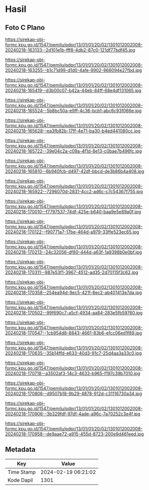 # Hasil

## Foto C Plano

https://sirekap-obj-formc.kpu.go.id/1547/pemilu/pdpr/13/01/01/20/02/1301012002008-20240218-163133--2d101e1b-fff8-4db2-87c0-121df77bdf45.jpg

https://sirekap-obj-formc.kpu.go.id/1547/pemilu/pdpr/13/01/01/20/02/1301012002008-20240218-163255--b1c71d99-d1d0-4afe-9902-966094e27fbd.jpg

https://sirekap-obj-formc.kpu.go.id/1547/pemilu/pdpr/13/01/01/20/02/1301012002008-20240218-165419--d3b00c07-b42a-44eb-84ff-68e4df131065.jpg

https://sirekap-obj-formc.kpu.go.id/1547/pemilu/pdpr/13/01/01/20/02/1301012002008-20240218-165524--5b8bc50a-e9ff-4c36-bcb1-abc6c93f066e.jpg

https://sirekap-obj-formc.kpu.go.id/1547/pemilu/pdpr/13/01/01/20/02/1301012002008-20240218-165628--ea3fb82b-17ff-4e71-ba30-b4ed441080cc.jpg

https://sirekap-obj-formc.kpu.go.id/1547/pemilu/pdpr/13/01/01/20/02/1301012002008-20240218-165722--39e04c2a-c09a-4f1d-8e13-c0bae7b496fc.jpg

https://sirekap-obj-formc.kpu.go.id/1547/pemilu/pdpr/13/01/01/20/02/1301012002008-20240218-165810--6b940fcb-d497-42df-bbcd-de3b86b4a408.jpg

https://sirekap-obj-formc.kpu.go.id/1547/pemilu/pdpr/13/01/01/20/02/1301012002008-20240218-165922--7296070d-2831-4cc2-ad6c-c7c54367f755.jpg

https://sirekap-obj-formc.kpu.go.id/1547/pemilu/pdpr/13/01/01/20/02/1301012002008-20240218-170010--f7797537-74df-425e-b640-baa9e5e89a0f.jpg

https://sirekap-obj-formc.kpu.go.id/1547/pemilu/pdpr/13/01/01/20/02/1301012002008-20240218-170122--f90771a7-17be-464d-a979-33ffe523ec65.jpg

https://sirekap-obj-formc.kpu.go.id/1547/pemilu/pdpr/13/01/01/20/02/1301012002008-20240218-170213--24c32056-df80-444d-a63f-1a9398b0e0bf.jpg

https://sirekap-obj-formc.kpu.go.id/1547/pemilu/pdpr/13/01/01/20/02/1301012002008-20240218-170311--987e53f1-3967-4512-ad35-2d70115f3c62.jpg

https://sirekap-obj-formc.kpu.go.id/1547/pemilu/pdpr/13/01/01/20/02/1301012002008-20240218-170358--254ea94d-9ec5-421f-8ec2-ab401413e7da.jpg

https://sirekap-obj-formc.kpu.go.id/1547/pemilu/pdpr/13/01/01/20/02/1301012002008-20240218-170502--99f690c7-a5cf-4934-aa84-283e5fb59760.jpg

https://sirekap-obj-formc.kpu.go.id/1547/pemilu/pdpr/13/01/01/20/02/1301012002008-20240218-170547--1cb954d8-8843-4661-83b6-efcc06ed1f89.jpg

https://sirekap-obj-formc.kpu.go.id/1547/pemilu/pdpr/13/01/01/20/02/1301012002008-20240218-170635--35b14ffd-e633-40d3-91c7-25d4aa3a33c0.jpg

https://sirekap-obj-formc.kpu.go.id/1547/pemilu/pdpr/13/01/01/20/02/1301012002008-20240218-170718--a3502af3-14c3-4633-b965-f197c39b7010.jpg

https://sirekap-obj-formc.kpu.go.id/1547/pemilu/pdpr/13/01/01/20/02/1301012002008-20240218-170806--d9507b18-9b29-4878-912d-c31116730a34.jpg

https://sirekap-obj-formc.kpu.go.id/1547/pemilu/pdpr/13/01/01/20/02/1301012002008-20240218-170906--3b329fdf-97df-4ade-a96c-7a70252c3e4f.jpg

https://sirekap-obj-formc.kpu.go.id/1547/pemilu/pdpr/13/01/01/20/02/1301012002008-20240218-170958--de9aae72-a915-455d-8723-200e9d461eed.jpg


## Metadata

| Key        | Value               |
| ---------- | ------------------- |
| Time Stamp | 2024-02-19 06:21:02 |
| Kode Dapil | 1301                |



